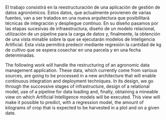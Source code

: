 El trabajo consistirá en la reestructuración de una aplicación de gestión de datos agronómicos. Estos datos, que actualmente provienen de varias fuentes, van a ser tratados en una nueva arquitectura que posibilitará técnicas de integración y despliegue continuo. En su diseño pasamos por las etapas sucesivas de infraestructura, diseño de un modelo relacional, utilización de un pipeline para la carga de datos y, finalmente, la obtención de una vista minable sobre la que se ejecutarán modelos de Inteligencia Artificial. Esta vista permitirá predecir mediante regresión la cantidad de kg de cultivo que se espera cosechar en una parcela y en una fecha determinadas.

The following work will handle the restructuring of an agronomic data management application. These data, which currently come from various sources, are going to be processed in a new architecture that will enable continuous integration and deployment techniques. In its design, we go through the successive stages of infrastructure, design of a relational model, use of a pipeline for data loading and, finally, obtaining a mineable view on which Artificial Intelligence models will be executed. This view will make it possible to predict, with a regression model, the amount of kilograms of crop that is expected to be harvested in a plot and on a given date.



